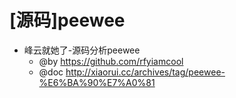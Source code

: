# [源码]peewee

- 峰云就她了-源码分析peewee
  - @by https://github.com/rfyiamcool
  - @doc http://xiaorui.cc/archives/tag/peewee-%E6%BA%90%E7%A0%81
